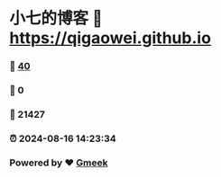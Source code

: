 # 小七的博客 :link: https://qigaowei.github.io 
### :page_facing_up: [40](https://qigaowei.github.io/tag.html) 
### :speech_balloon: 0 
### :hibiscus: 21427 
### :alarm_clock: 2024-08-16 14:23:34 
### Powered by :heart: [Gmeek](https://github.com/Meekdai/Gmeek)
